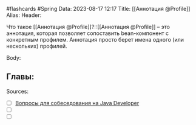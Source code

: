 #flashcards #Spring 
Data: 2023-08-17 12:17
Title: [[Аннотация @Profile]]
Alias:
Header:

Что такое [[Аннотация @Profile]]?::[[Аннотация @Profile]] – это аннотация, которая позволяет сопоставить bean-компонент с конкретным профилем. Аннотация просто берет имена одного (или нескольких) профилей.
<!--SR:!2023-10-27,3,150-->



Body:





Главы:
-


Sources:
- [ ] [Вопросы для собеседования на Java Developer](https://github.com/enhorse/java-interview/blob/master/README.md#%D0%9E%D0%9E%D0%9F)
- [ ] []()
- [ ] []()
